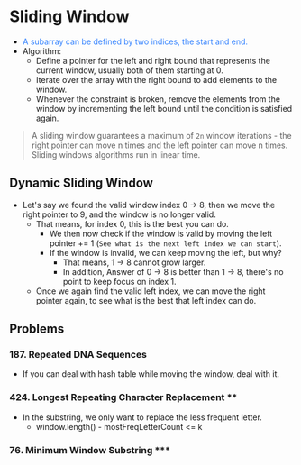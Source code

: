# Sliding Window
- <font color="#3382FF">A subarray can be defined by two indices, the start and end.</font>
- Algorithm:
	- Define a pointer for the left and right bound that represents the current window, usually both of them starting at 0.
	- Iterate over the array with the right bound to add elements to the window.
	- Whenever the constraint is broken, remove the elements from the window by incrementing the left bound until the condition is satisfied again.

> A sliding window guarantees a maximum of `2n` window iterations - the right pointer can move n times and the left pointer can move n times. Sliding windows algorithms run in linear time.

## Dynamic Sliding Window

- Let's say we found the valid window index 0 -> 8, then we move the right pointer to 9, and the window is no longer valid.
	- That means, for index 0, this is the best you can do.
		- We then now check if the window is valid by moving the left pointer += 1 (`See what is the next left index we can start`).
		- If the window is invalid, we can keep moving the left, but why?
			- That means, 1 -> 8 cannot grow larger.
			- In addition, Answer of 0 -> 8 is better than 1 -> 8, there's no point to keep focus on index 1.
	- Once we again find the valid left index, we can move the right pointer again, to see what is the best that left index can do.

## Problems

### 187. Repeated DNA Sequences

- If you can deal with hash table while moving the window, deal with it.

### 424. Longest Repeating Character Replacement **

- In the substring, we only want to replace the less frequent letter. 
	- window.length() - mostFreqLetterCount <= k

### 76. Minimum Window Substring ***

